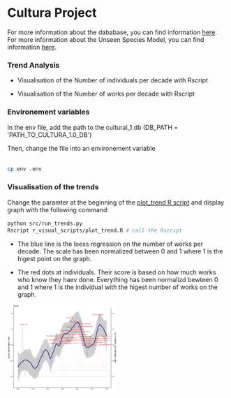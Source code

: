 # Cultura Project

For more information about the dababase, you can find information [here](docs/database_description.md).
For more information about the Unseen Species Model, you can find information [here](docs/unseen_model.md).

### Trend Analysis

- Visualisation of the Number of individuals per decade with Rscript

- Visualisation of the Number of works per decade with Rscript

### Environement variables

In the env file, add the path to the cultural_1.db (DB_PATH = 'PATH_TO_CULTURA_1.0_DB')

Then, change the file into an environement variable

```bash

cp env .env

```

### Visualisation of the trends

Change the paramter at the beginning of the [plot_trend R script](r_visual_scripts/plot_trend.R) and display graph with the following command:

```bash
python src/run_trends.py
Rscript r_visual_scripts/plot_trend.R # call the Rscript

```

- The blue line is the loess regression on the number of works per decade. The scale has been normalized between 0 and 1 where 1 is the higest point on the graph.

- The red dots at individuals. Their score is based on how much works who know they haev done. Everything has been normalizd bewteen 0 and 1 where 1 is the individual with the higest number of works on the graph.

<img src="images/test.png" width="50%" height="50%" align="center" />
